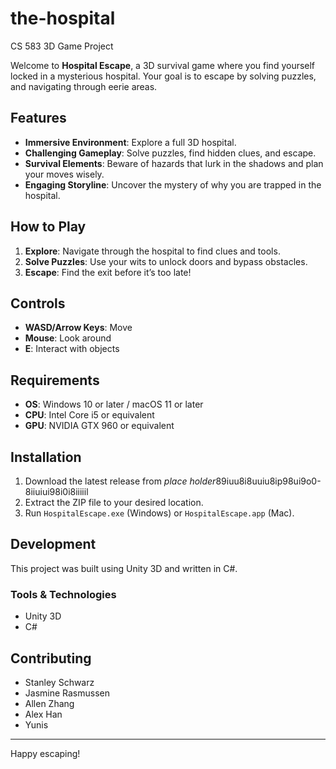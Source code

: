 # the-hospital
CS 583 3D Game Project

Welcome to **Hospital Escape**, a 3D survival game where you find yourself locked in a mysterious hospital. Your goal is to escape by solving puzzles, and navigating through eerie areas.

## Features
- **Immersive Environment**: Explore a full 3D hospital.
- **Challenging Gameplay**: Solve puzzles, find hidden clues, and escape.
- **Survival Elements**: Beware of hazards that lurk in the shadows and plan your moves wisely.
- **Engaging Storyline**: Uncover the mystery of why you are trapped in the hospital.

## How to Play
1. **Explore**: Navigate through the hospital to find clues and tools.
2. **Solve Puzzles**: Use your wits to unlock doors and bypass obstacles.
3. **Escape**: Find the exit before it’s too late!

## Controls
- **WASD/Arrow Keys**: Move
- **Mouse**: Look around
- **E**: Interact with objects

## Requirements
- **OS**: Windows 10 or later / macOS 11 or later
- **CPU**: Intel Core i5 or equivalent
- **GPU**: NVIDIA GTX 960 or equivalent

## Installation
1. Download the latest release from *place holder*89iuu8i8uuiu8ip98ui9o0-8iiuiui98i0i8iiiiil
2. Extract the ZIP file to your desired location.
3. Run `HospitalEscape.exe` (Windows) or `HospitalEscape.app` (Mac).

## Development
This project was built using Unity 3D and written in C#. 

### Tools & Technologies
- Unity 3D
- C#

## Contributing
- Stanley Schwarz
- Jasmine Rasmussen
- Allen Zhang
- Alex Han
- Yunis

---
Happy escaping!
